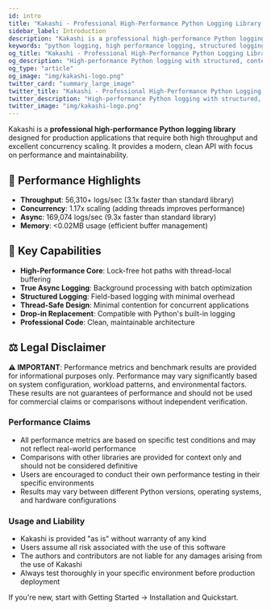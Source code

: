 ```yaml
---
id: intro
title: "Kakashi - Professional High-Performance Python Logging Library | 56K+ logs/sec"
sidebar_label: Introduction
description: "Kakashi is a professional high-performance Python logging library delivering 56,310+ logs/sec with superior concurrency scaling (1.17x), true async logging (169K logs/sec), and structured data support. Perfect for production applications requiring high throughput and excellent performance."
keywords: "python logging, high performance logging, structured logging, async logging, logging library, python logger, kakashi logging, performance logging, concurrent logging, memory efficient logging, 56K logs per second, concurrency scaling"
og_title: "Kakashi - Professional High-Performance Python Logging Library"
og_description: "High-performance Python logging with structured, contextual pipelines - 56K+ logs/sec, superior concurrency scaling, true async logging"
og_type: "article"
og_image: "img/kakashi-logo.png"
twitter_card: "summary_large_image"
twitter_title: "Kakashi - Professional High-Performance Python Logging Library"
twitter_description: "High-performance Python logging with structured, contextual pipelines - 56K+ logs/sec, superior concurrency scaling, true async logging"
twitter_image: "img/kakashi-logo.png"
---
```


Kakashi is a **professional high-performance Python logging library** designed for production applications that require both high throughput and excellent concurrency scaling. It provides a modern, clean API with focus on performance and maintainability.

## 🚀 Performance Highlights

- **Throughput**: 56,310+ logs/sec (3.1x faster than standard library)
- **Concurrency**: 1.17x scaling (adding threads improves performance)
- **Async**: 169,074 logs/sec (9.3x faster than standard library)
- **Memory**: &lt;0.02MB usage (efficient buffer management)

## 🎯 Key Capabilities

- **High-Performance Core**: Lock-free hot paths with thread-local buffering
- **True Async Logging**: Background processing with batch optimization
- **Structured Logging**: Field-based logging with minimal overhead
- **Thread-Safe Design**: Minimal contention for concurrent applications
- **Drop-in Replacement**: Compatible with Python's built-in logging
- **Professional Code**: Clean, maintainable architecture

## ⚖️ Legal Disclaimer

**⚠️ IMPORTANT**: Performance metrics and benchmark results are provided for informational purposes only. Performance may vary significantly based on system configuration, workload patterns, and environmental factors. These results are not guarantees of performance and should not be used for commercial claims or comparisons without independent verification.

### Performance Claims
- All performance metrics are based on specific test conditions and may not reflect real-world performance
- Comparisons with other libraries are provided for context only and should not be considered definitive
- Users are encouraged to conduct their own performance testing in their specific environments
- Results may vary between different Python versions, operating systems, and hardware configurations

### Usage and Liability
- Kakashi is provided "as is" without warranty of any kind
- Users assume all risk associated with the use of this software
- The authors and contributors are not liable for any damages arising from the use of Kakashi
- Always test thoroughly in your specific environment before production deployment

If you're new, start with Getting Started → Installation and Quickstart.


